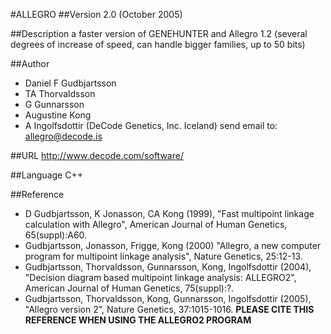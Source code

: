 #ALLEGRO
##Version
2.0 (October 2005)

##Description
a faster version of GENEHUNTER and Allegro 1.2 (several degrees of increase of speed, can handle bigger families, up to 50 bits)

##Author
* Daniel F Gudbjartsson
* TA Thorvaldsson
* G Gunnarsson
* Augustine Kong
* A Ingolfsdottir (DeCode Genetics, Inc. Iceland) send email to: allegro@decode.is

##URL
http://www.decode.com/software/

##Language
C++

##Reference
* D Gudbjartsson, K Jonasson, CA Kong (1999), "Fast multipoint linkage calculation with Allegro", American Journal of Human Genetics, 65(suppl):A60.
* Gudbjartsson, Jonasson, Frigge, Kong (2000) "Allegro, a new computer program for multipoint linkage analysis", Nature Genetics, 25:12-13.
* Gudbjartsson, Thorvaldsson, Gunnarsson, Kong, Ingolfsdottir (2004), "Decision diagram based multipoint linkage analysis: ALLEGRO2", American Journal of Human Genetics, 75(suppl):?.
* Gudbjartsson, Thorvaldsson, Kong, Gunnarsson, Ingolfsdottir (2005), "Allegro version 2", Nature Genetics, 37:1015-1016\. **PLEASE CITE THIS REFERENCE WHEN USING THE ALLEGRO2 PROGRAM**

